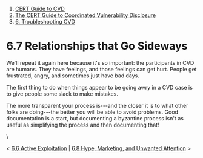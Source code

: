 



1.  [CERT Guide to CVD](index.html)
2.  [The CERT Guide to Coordinated Vulnerability
    Disclosure](The-CERT-Guide-to-Coordinated-Vulnerability-Disclosure_47677443.html)
3.  [6. Troubleshooting CVD](6.-Troubleshooting-CVD_47677482.html)


# 6.7 Relationships that Go Sideways 








We\'ll repeat it again here because it\'s so important: the participants
in CVD are humans. They have feelings, and those feelings can get hurt.
People get frustrated, angry, and sometimes just have bad days.

The first thing to do when things appear to be going awry in a CVD case
is to give people some slack to make mistakes.

The more transparent your process is---and the closer it is to what
other folks are doing---the better you will be able to avoid problems.
Good documentation is a start, but documenting a byzantine process
isn\'t as useful as simplifying the process and then documenting that!

\



\< [6.6 Active Exploitation](6.6-Active-Exploitation_47677488.html) \|
[6.8 Hype, Marketing, and Unwanted Attention](47677490.html) \>














